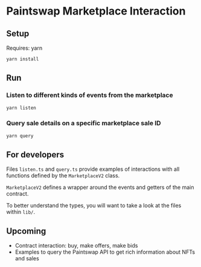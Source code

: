 # Paintswap Marketplace Interaction

## Setup

Requires: yarn

```bash
yarn install
```

## Run

### Listen to different kinds of events from the marketplace

```bash
yarn listen
```

### Query sale details on a specific marketplace sale ID

```bash
yarn query
```

## For developers

Files `listen.ts` and `query.ts` provide examples of interactions with all functions defined by the `MarketplaceV2` class.

`MarketplaceV2` defines a wrapper around the events and getters of the main contract.

To better understand the types, you will want to take a look at the files within `lib/`.

## Upcoming

* Contract interaction: buy, make offers, make bids
* Examples to query the Paintswap API to get rich information about NFTs and sales
